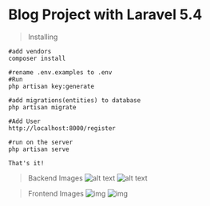 Blog Project with Laravel 5.4
======


>Installing
    
    #add vendors
    composer install
       
    #rename .env.examples to .env    
    #Run 
    php artisan key:generate
        
    #add migrations(entities) to database
    php artisan migrate
     
    #Add User    
    http://localhost:8000/register
                
    #run on the server
    php artisan serve
    
    That's it!
   
   

>Backend Images
![alt text](http://i.hizliresim.com/Q77yRA.png)
![alt text](http://i.hizliresim.com/XXXlBo.png)


>Frontend Images
![img](http://i.hizliresim.com/bGG9lY.png)
![img](http://i.hizliresim.com/dGGMnZ.png)